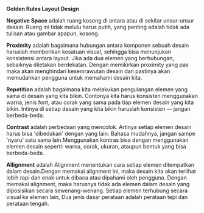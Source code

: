 **Golden Rules Layout Design**

**Negative Space** adalah ruang kosong di antara atau di sekitar unsur-unsur desain. Ruang ini tidak melulu harus putih, yang penting adalah tidak ada tulisan atau gambar apapun, kosong.

**Proximity** adalah bagaimana hubungan antara komponen sebuah desain haruslah memberikan kesatuan visual, sehingga bisa menunjukan konsistensi antara layout. Jika ada dua elemen yang berhubungan, sebaiknya diletakan berdekatan. Dengan memikirkan proximity yang pas maka akan menghindari kesemrawutan desain dan pastinya akan memudahkan pengguna untuk memahami desain kita.

**Repetition** adalah bagaimana kita melakukan pengulangan elemen yang sama di desain yang kita bikin. Contonya kita harus konsisten menggunakan warna, jenis font, atau corak yang sama pada tiap elemen desain yang kita bikin. Intinya di setiap desain yang kita bikin haruslah konsisten — jangan berbeda-beda.

**Contrast** adalah perbedaan yang mencolok. Artinya setiap elemen desain harus bisa 'dibedakan' dengan yang lain. Bahasa mudahnya, jangan sampe 'nyaru' satu sama lain.Menggunakan kontras bisa dengan menggunakan elemen desain seperti: warna, corak, ukuran, ataupun bentuk yang bisa berbeda-beda.

**Allignment** adalah Alignment menentukan cara setiap elemen ditempatkan dalam desain.Dengan memakai alignment ini, maka desain kita akan terlihat lebih rapi dan enak untuk dibaca atau dipahami oleh pengguna. Dengan memakai alignment, maka harusnya tidak ada elemen dalam desain yang diposisikan secara sewenang-wenang. Setiap elemen terhubung secara visual ke elemen lain, Dua jenis dasar perataan adalah perataan tepi dan perataan tengah.